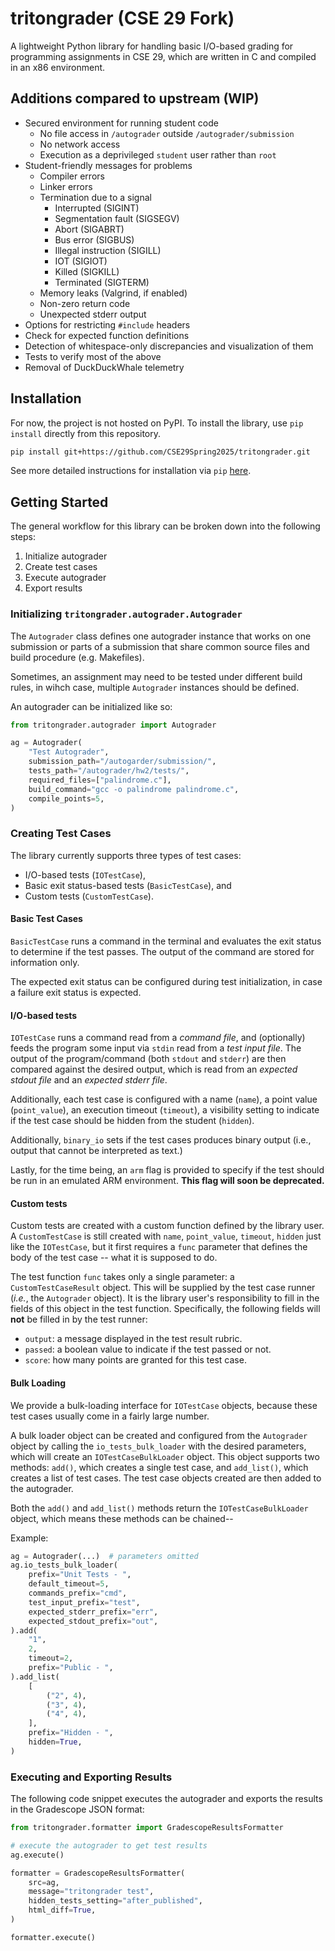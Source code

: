 # tritongrader (CSE 29 Fork)

A lightweight Python library for handling basic I/O-based grading for
programming assignments in CSE 29, which are written in C and compiled in an x86
environment.

## Additions compared to upstream (WIP)

- Secured environment for running student code
  - No file access in `/autograder` outside `/autograder/submission`
  - No network access
  - Execution as a deprivileged `student` user rather than `root`
- Student-friendly messages for problems
  - Compiler errors
  - Linker errors
  - Termination due to a signal
    - Interrupted (SIGINT)
    - Segmentation fault (SIGSEGV)
    - Abort (SIGABRT)
    - Bus error (SIGBUS)
    - Illegal instruction (SIGILL)
    - IOT (SIGIOT)
    - Killed (SIGKILL)
    - Terminated (SIGTERM)
  - Memory leaks (Valgrind, if enabled)
  - Non-zero return code
  - Unexpected stderr output
- Options for restricting `#include` headers
- Check for expected function definitions
- Detection of whitespace-only discrepancies and visualization of them
- Tests to verify most of the above
- Removal of DuckDuckWhale telemetry

## Installation

For now, the project is not hosted on PyPI. To install the library,
use `pip install` directly from this repository.

```bash
pip install git+https://github.com/CSE29Spring2025/tritongrader.git
```

See more detailed instructions for installation via `pip` [here][1].

[1]: https://www.geeksforgeeks.org/how-to-install-a-python-package-from-a-github-repository/

## Getting Started

The general workflow for this library can be broken down into the
following steps:

1. Initialize autograder
1. Create test cases
1. Execute autograder
1. Export results

### Initializing `tritongrader.autograder.Autograder`

The `Autograder` class defines one autograder instance that works on
one submission or parts of a submission that share common source files
and build procedure (e.g. Makefiles).

Sometimes, an assignment may need to be tested under different build
rules, in wihch case, multiple `Autograder` instances should be defined.

An autograder can be initialized like so:

```python
from tritongrader.autograder import Autograder

ag = Autograder(
    "Test Autograder",
    submission_path="/autogarder/submission/",
    tests_path="/autograder/hw2/tests/",
    required_files=["palindrome.c"],
    build_command="gcc -o palindrome palindrome.c",
    compile_points=5,
)
```

### Creating Test Cases

The library currently supports three types of test cases:
- I/O-based tests (`IOTestCase`),
- Basic exit status-based tests (`BasicTestCase`), and
- Custom tests (`CustomTestCase`).

#### Basic Test Cases
`BasicTestCase` runs a command in the terminal and evaluates the exit status
to determine if the test passes. The output of the command are stored for
information only.

The expected exit status can be configured during test initialization, in
case a failure exit status is expected.

#### I/O-based tests

`IOTestCase` runs a command read from a _command file_, and (optionally)
feeds the program some input via `stdin` read from a _test input file_.
The output of the program/command (both `stdout` and `stderr`) are then
compared against the desired output, which is read from an _expected stdout file_
and an _expected stderr file_.

Additionally, each test case is configured with a name (`name`), a point value
(`point_value`), an execution timeout (`timeout`), a visibility setting to
indicate if the test case should be hidden from the student (`hidden`).

Additionally, `binary_io` sets if the test cases produces binary output (i.e.,
output that cannot be interpreted as text.)

Lastly, for the time being, an `arm` flag is provided to specify if the test
should be run in an emulated ARM environment. **This flag will soon be deprecated.**

#### Custom tests

Custom tests are created with a custom function defined by the library user.
A `CustomTestCase` is still created with `name`, `point_value`, `timeout`,
`hidden` just like the `IOTestCase`, but it first requires a `func` parameter
that defines the body of the test case -- what it is supposed to do.

The test function `func` takes only a single parameter: a `CustomTestCaseResult`
object. This will be supplied by the test case runner (_i.e._, the `Autograder`
object). It is the library user's responsibility to fill in the fields of this
object in the test function. Specifically, the following fields will **not**
be filled in by the test runner:

- `output`: a message displayed in the test result rubric.
- `passed`: a boolean value to indicate if the test passed or not.
- `score`: how many points are granted for this test case.

#### Bulk Loading

We provide a bulk-loading interface for `IOTestCase` objects, because these test
cases usually come in a fairly large number.

A bulk loader object can be created and configured from the `Autograder` object
by calling the `io_tests_bulk_loader` with the desired parameters, which will
create an `IOTestCaseBulkLoader` object. This object supports two methods:
`add()`, which creates a single test case, and
`add_list()`, which creates a list of test cases. The test case objects created
are then added to the autograder.

Both the `add()` and `add_list()` methods return the `IOTestCaseBulkLoader`
object, which means these methods can be chained--

Example:

```python
ag = Autograder(...)  # parameters omitted
ag.io_tests_bulk_loader(
    prefix="Unit Tests - ",
    default_timeout=5,
    commands_prefix="cmd",
    test_input_prefix="test",
    expected_stderr_prefix="err",
    expected_stdout_prefix="out",
).add(
    "1",
    2,
    timeout=2,
    prefix="Public - ",
).add_list(
    [
        ("2", 4),
        ("3", 4),
        ("4", 4),
    ],
    prefix="Hidden - ",
    hidden=True,
)
```

### Executing and Exporting Results

The following code snippet executes the autograder and exports
the results in the Gradescope JSON format:

```python
from tritongrader.formatter import GradescopeResultsFormatter

# execute the autograder to get test results
ag.execute()

formatter = GradescopeResultsFormatter(
    src=ag,
    message="tritongrader test",
    hidden_tests_setting="after_published",
    html_diff=True,
)

formatter.execute()
```
